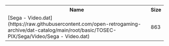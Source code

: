 <table>
<tr><th>Name</th><th>Size</th></tr>
<tr><td>[Sega - Video.dat](https://raw.githubusercontent.com/open-retrogaming-archive/dat-catalog/main/root/basic/TOSEC-PIX/Sega/Video/Sega - Video.dat)</td><td>863</td></tr>
</table>
